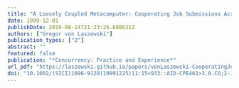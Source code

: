 ```yaml
---
title: "A Loosely Coupled Metacomputer: Cooperating Job Submissions Across Multiple Supercomputing Sites"
date: 1999-12-01
publishDate: 2019-08-14T21:23:26.688621Z
authors: ["Gregor von Laszewski"]
publication_types: ["2"]
abstract: ""
featured: false
publication: "*Concurrency: Practice and Experience*"
url_pdf: "https://laszewski.github.io/papers/vonLaszewski-CooperatingJobs.pdf"
doi: "10.1002/(SICI)1096-9128(19991225)11:15<933::AID-CPE461>3.0.CO;2-J"
---
```


